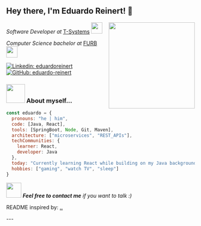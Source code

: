 <h2> Hey there, I'm Eduardo Reinert! 👋</h2> 
<img align='right' src="https://user-images.githubusercontent.com/74038190/216649421-9e9387cc-b2d3-4375-97e2-f4c43373d3ae.gif" width="230">
<p><em>Software Developer at </em><a href="https://www.t-systems.com/br/pt">T-Systems</a> <img src="https://raw.githubusercontent.com/Tarikul-Islam-Anik/Animated-Fluent-Emojis/master/Emojis/Travel%20and%20places/Automobile.png" width="30">
<p><em>Computer Science bachelor at </em><a href="https://www.furb.br/pt">FURB</a> <img src="https://media.giphy.com/media/fYSnHlufseco8Fh93Z/giphy.gif" width="30">

[![Linkedin: eduardoreinert](https://img.shields.io/badge/-eduardoreinert-blue?style=flat-square&logo=Linkedin&logoColor=white&link=https://www.linkedin.com/in/eduardoreinert/)](https://www.linkedin.com/in/eduardoreinert/)
[![GitHub: eduardo-reinert](https://img.shields.io/github/followers/thaiane?label=follow&style=social)](https://github.com/eduardo-reinert)


### <img src="https://user-images.githubusercontent.com/74038190/212284087-bbe7e430-757e-4901-90bf-4cd2ce3e1852.gif" width="50"> About myself...

```javascript
const eduardo = {
  pronouns: "he | him",
  code: [Java, React],
  tools: [SpringBoot, Node, Git, Maven],
  architecture: ["microservices", "REST_APIs"],
  techCommunities: {
    learner: React,
    developer: Java
  },
  today: "Currently learning React while building on my Java background",
  hobbies: ["gaming", "watch TV", "sleep"]
}


```

<img src="https://user-images.githubusercontent.com/74038190/216120981-b9507c36-0e04-4469-8e27-c99271b45ba5.png" width="40"> <em><b>Feel free to contact me</b> if you want to talk :)</em>

<p>README inspired by: <a href="https://github.com/Thaiane">..</a></p>
---
